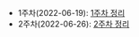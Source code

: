 - 1주차(2022-06-19): [1주차 정리](https://opensesame.notion.site/2-365da2409ee045f0b31f5f4f0c4064bc)
- 2주차(2022-06-26): [2주차 정리](https://opensesame.notion.site/2-365da2409ee045f0b31f5f4f0c4064bc)
